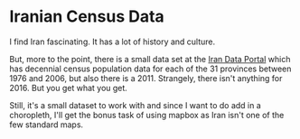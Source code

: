 # Iranian Census Data

I find Iran fascinating. It has a lot of history and culture. 

 But, more to the point, there is a small data set at the [Iran Data Portal](https://irandataportal.syr.edu/about-us) which has decennial census population data for each of the 31 provinces between 1976 and 2006, but also there is a 2011. Strangely, there isn't anything for 2016. But you get what you get.

 Still, it's a small dataset to work with and since I want to do add in a choropleth, I'll get the bonus task of using mapbox as Iran isn't one of the few standard maps.
